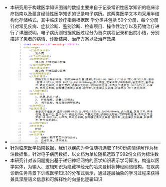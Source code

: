 - 本研究用于构建医学知识图谱的数据主要来自于记录常识性医学知识的临床诊疗指南以及蕴含经验性医学知识的记录电子病历。这两类医学文本均采用半结构化存储格式，其中临床诊疗指南根据医
  学分类共包括 50个分册，每个分册针对常见疾病、症状诊断、鉴别诊断、检查项目、操作性治疗以及药物治疗进行了详细说明。电子病历则根据就医过程分为首次病程记录和出院小结，分别描述了患者的病情、诊断结果、治疗方案以及治疗效果
- ![image.png](../assets/image_1633146608430_0.png)
- 针对临床医学指南数据，我们以疾病为单位随机选取了150份病情详解作为标注数据集。针对电子病历数据，以文档为单位随机选取了992份文档为标注数
- 本研究针对该问题提出基于递归神经网络的医学知识表示学习算法，构造以医学实体，为输入、逻辑知识为隐藏神经元的哈夫曼树状神经网络结构，在疾病诊断任务背景下训练医学知识的分布式表示，通过逐层抽象的学习过程来获得兼具深层语义信息和可解释性的向量化逻辑知识